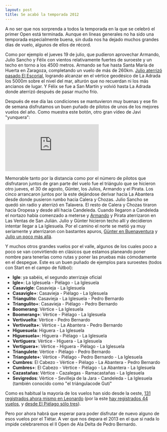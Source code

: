 ```yaml
---
layout: post
title: Se acabó la temporada 2012
---
```


A no ser que nos sorprenda a todos la temporada en la que se celebró el primer Open está terminada. Aunque en líneas generales no ha sido una temporada especialmente buena, sin duda nos ha dejado muchos grandes días de vuelo, algunos de ellos de récord.

Como por ejemplo el jueves 19 de julio, que pudieron aprovechar Armando, Julio Sancho y Félix con vientos relativamente fuertes de suroeste y un techo en torno a los 4500 metros. Armando se fue hasta Santa María de Huerta en Zaragoza, completando un vuelo de más de 260km. [Julio aterrizó pasado El Escorial](http://www.paraglidingforum.com/leonardo/flight/637825), logrando alcanzar en el vértice geodésico de La Adrada los 5000m sobre el nivel del mar, alturón que no recuerdan ni los más ancianos de lugar. Y Félix se fue a San Martín y volvió hasta La Adrada donde aterrizó después de pasar mucho frío.

Después de ese día las condiciones se mantuvieron muy buenas y ese fin de semana disfrutamos un buen puñado de pilotos de unos de los mejores vuelos del año. Como muestra este botón, otro gran vídeo de Javi "yunquera":

<iframe src="http://www.youtube.com/embed/_96HrFTNECg" frameborder="0" webkitAllowFullScreen="webkitAllowFullScreen" mozallowfullscreen="mozallowfullscreen" allowFullScreen="allowFullScreen">
</iframe>

Memorable tanto por la distancia como por el número de pilotos que disfrutaron juntos de gran parte del vuelo fue el triángulo que se hicieron otro jueves, el 30 de agosto, Günter, los Julios, Armando y el Pirata. Los cinco arrancaron juntos por la este dejándose derivar hacia La Abantera desde donde pusieron rumbo hacia Calera y Chozas. Julio Sancho se quedó sin radio y aterrizó en Talavera. El resto de Calera y Chozas tiraron hacia Oropesa y desde allí hacia Candeleda. Cuando llegaron a Candeleda el nortazo había comenzado a meterse y [Armando](http://www.paraglidingforum.com/leonardo/flight/669448) y Pirata aterrizaron en Las Ventas de San Julián. Julio y Günter hicieron techo allí y decidieron intentar llegar a La Iglesuela. Por el camino el norte se metió ya muy seriamente y aterrizaron con bastantes apuros, [Günter en Buenaventura](http://xc.dhv.de/xc/modules/leonardo/index.php?name=leonardo&op=show_flight&flightID=364448&lng=english) y [Julio un poco más allá](http://xc.dhv.de/xc/modules/leonardo/index.php?name=leonardo&op=show_flight&flightID=364472&lng=english).

Y muchos otros grandes vuelos por el valle, algunos de los cuales poco a poco se van convirtiendo en clásicos que estamos planeando poner nombre para tenerlas como rutas y poner las pruebas más cómodamente en el despegue. Este es un buen puñado de ejemplos para suroestes (todos con Start en el campo de fútbol):

* **Igle**: ya sabéis, el segundo aterrizaje oficial
* **Igle+**: La Iglesuela - Piélago - La Iglesuela
* **Casavigle**: Casavieja - La Iglesuela
* **Casavigle+**: Casavieja - Piélago - La Iglesuela
* **Triangulito**: Casavieja - La Iglesuela - Pedro Bernardo
* **Triangulito+**: Casavieja - Piélago - Pedro Bernardo
* **Boomerang**: Vértice - La Iglesuela
* **Boomerang+**: Vértice - Piélago - La Iglesuela
* **Vertivuelta**: Vértice - Pedro Bernardo
* **Vertivuelta+**: Vértice - La Abantera - Pedro Bernardo
* **Higuesuela**: Higuera - La Iglesuela
* **Higuesuela+**: Higuera - Piélago - La Iglesuela
* **Vertiguera**: Vértice - Higuera - La Iglesuela
* **Vertiguera+**: Vértice - Higuera - Piélago - La Iglesuela
* **Triangulete**: Vértice - Piélago - Pedro Bernardo
* **Triangulete+**: Vértice - Piélago - Pedro Bernardo - La Iglesuela
* **Cumbres**: El Cabezo - Vértice - Piélago - La Abantera - Pedro Bernardo
* **Cumbres+**: El Cabezo - Vértice - Piélago - La Abantera - La Iglesuela
* **Cazastañas**: Vértice - Cazalegas - Ramacastañas - La Iglesuela
* **Sevigredos**: Vértice - Sevilleja de la Jara - Candeleda - La Iglesuela (también conocido como "el triángulacode Guti"

Como es habitual la mayoría de los vuelos han sido desde la oeste, [131 registrados ahora mismo en Leonardo](http://www.paraglidingforum.com/leonardo/tracks/ES/2012/brand:all,cat:2,class:all,xctype:all,club:all,pilot:0_0,takeoff:9010&sortOrder=FLIGHT_POINTS) (por la este [hay registrados 44 vuelos](http://www.paraglidingforum.com/leonardo/tracks/ES/2012/brand:all,cat:2,class:all,xctype:all,club:all,pilot:0_0,takeoff:13307&sortOrder=FLIGHT_POINTS), y [desde El Piélago sólo tres](http://www.paraglidingforum.com/leonardo/tracks/ES/2012/brand:all,cat:2,class:all,xctype:all,club:all,pilot:0_0,takeoff:13515)).

Pero por ahora habrá que esperar para poder disfrutar de nuevo alguno de esos vuelos por el Tiétar. A ver que nos depara el 2013 en el que si nada lo impide celebraremos el II Open de Ala Delta de Pedro Bernardo.
